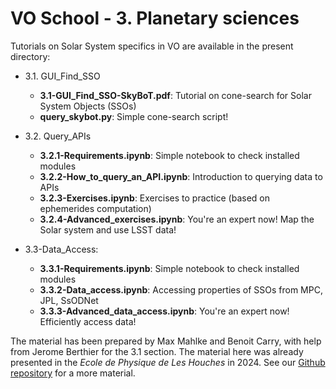 # VO School - 3. Planetary sciences

Tutorials on Solar System specifics in VO are available in the present directory:


- 3.1. GUI_Find_SSO
  - **3.1-GUI_Find_SSO-SkyBoT.pdf**: Tutorial on cone-search for Solar System Objects (SSOs)
  - **query_skybot.py**: Simple cone-search script!

- 3.2. Query_APIs
  - **3.2.1-Requirements.ipynb**: Simple notebook to check installed modules
  - **3.2.2-How_to_query_an_API.ipynb**: Introduction to querying data to APIs
  - **3.2.3-Exercises.ipynb**: Exercises to practice (based on ephemerides computation)
  - **3.2.4-Advanced_exercises.ipynb**: You're an expert now! Map the Solar system and use LSST data!

- 3.3-Data_Access:
  - **3.3.1-Requirements.ipynb**: Simple notebook to check installed modules
  - **3.3.2-Data_access.ipynb**: Accessing properties of SSOs from MPC, JPL, SsODNet
  - **3.3.3-Advanced_data_access.ipynb**: You're an expert now! Efficiently access data!


The material has been prepared by Max Mahlke and Benoit Carry, with help
from Jerome Berthier for the 3.1 section. The material here was already presented
in the *Ecole de Physique de Les Houches* in 2024. See our
[Github repository](https://github.com/maxmahlke/les-houches-small-bodies) for a more material.
